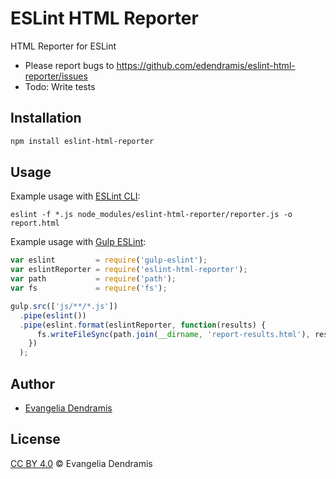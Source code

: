 # ESLint HTML Reporter

HTML Reporter for ESLint

* Please report bugs to https://github.com/edendramis/eslint-html-reporter/issues
* Todo: Write tests

## Installation

```sh
npm install eslint-html-reporter
```

## Usage

Example usage with [ESLint CLI](http://eslint.org/docs/user-guide/command-line-interface):

```
eslint -f *.js node_modules/eslint-html-reporter/reporter.js -o report.html
```

Example usage with [Gulp ESLint](https://github.com/adametry/gulp-eslint):

```js
var eslint         = require('gulp-eslint');
var eslintReporter = require('eslint-html-reporter');
var path           = require('path');
var fs             = require('fs');

gulp.src(['js/**/*.js'])
  .pipe(eslint())
  .pipe(eslint.format(eslintReporter, function(results) {
      fs.writeFileSync(path.join(__dirname, 'report-results.html'), results);
    })
  );
```

## Author

* [Evangelia Dendramis](http://edendramis.com)

## License

[CC BY 4.0](https://creativecommons.org/licenses/by/4.0) © Evangelia Dendramis
